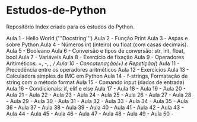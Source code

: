 # Estudos-de-Python
Repositório Index criado para os estudos do Python.

Aula 1 - Hello World ('''Docstring''')
Aula 2 - Função Print
Aula 3 - Aspas e sobre Python
Aula 4 - Números int (inteiro) ou float (com casas decimais).
Aula 5 - Booleano
Aula 6 - Conversão e tipos de conversão:  str, int, float, bool
Aula 7 - Variáveis
Aula 8 - Exercício de fixação
Aula 9 - Operadores Aritiméticos: +, -, *, /
Aula 10 - Concatenação(+) e Repetição(*) 
Aula 11 - Precedência entre os operadores aritméticos
Aula 12 - Exercícios
Aula 13 - Calculadora simples de IMC em Python
Aula 14 - f-strings, Formatação de string com o método format
Aula 15 - Comando input (dados de entrada)
Aula 16 - Condicionais: if, elif e else
Aula 17 - 
Aula 18 - 
Aula 19 - 
Aula 20 -
Aula 21 -
Aula 22 -
Aula 23 -
Aula 24 - 
Aula 25 -
Aula 26 -
Aula 27 -
Aula 28 -
Aula 29 -
Aula 30 -
Aula 31 - 
Aula 32 -
Aula 33 -
Aula 34 - 
Aula 35 - 
Aula 36 - 
Aula 37 - 
Aula 38 - 
Aula 39 - 
Aula 40 - 
Aula 41 - 
Aula 42 - 
Aula 43 - 
Aula 44 - 
Aula 45 - 
Aula 46 - 
Aula 47 - 
Aula 48 -
Aula 49 - 
Aula 50 -

